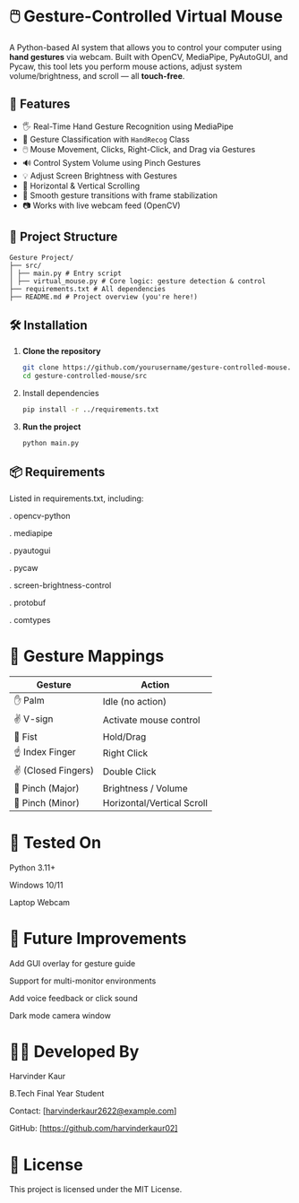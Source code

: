 
# 🖱️ Gesture-Controlled Virtual Mouse

A Python-based AI system that allows you to control your computer using **hand gestures** via webcam. Built with OpenCV, MediaPipe, PyAutoGUI, and Pycaw, this tool lets you perform mouse actions, adjust system volume/brightness, and scroll — all **touch-free**.


## 🎯 Features

- 🖐️ Real-Time Hand Gesture Recognition using MediaPipe
- 🧠 Gesture Classification with `HandRecog` Class
- 🖱️ Mouse Movement, Clicks, Right-Click, and Drag via Gestures
- 🔊 Control System Volume using Pinch Gestures
- 💡 Adjust Screen Brightness with Gestures
- 🧭 Horizontal & Vertical Scrolling
- 🔄 Smooth gesture transitions with frame stabilization
- 📷 Works with live webcam feed (OpenCV)

## 📁 Project Structure
    
    Gesture Project/
    ├── src/
    │ ├── main.py # Entry script
    │ ├── virtual_mouse.py # Core logic: gesture detection & control
    ├── requirements.txt # All dependencies
    ├── README.md # Project overview (you're here!)


## 🛠️ Installation

1. **Clone the repository**
    ```bash
    git clone https://github.com/yourusername/gesture-controlled-mouse.git
    cd gesture-controlled-mouse/src

2. Install dependencies
    ```bash
    pip install -r ../requirements.txt

3. **Run the project**
    ```bash
    python main.py
    
## 📦 Requirements

Listed in requirements.txt, including:

. opencv-python

. mediapipe

. pyautogui

. pycaw

. screen-brightness-control

. protobuf

. comtypes

# 🧠 Gesture Mappings

| Gesture             | Action                     |
| ------------------- | -------------------------- |
| ✋ Palm              | Idle (no action)           |
| ✌️ V-sign           | Activate mouse control     |
| 👊 Fist             | Hold/Drag                  |
| ☝️ Index Finger     | Right Click                |
| ✌️ (Closed Fingers) | Double Click               |
| 🤏 Pinch (Major)    | Brightness / Volume        |
| 🤏 Pinch (Minor)    | Horizontal/Vertical Scroll |



# 🧪 Tested On

Python 3.11+

Windows 10/11

Laptop Webcam

# 📌 Future Improvements

Add GUI overlay for gesture guide

Support for multi-monitor environments

Add voice feedback or click sound

Dark mode camera window

# 👨‍💻 Developed By

Harvinder Kaur

B.Tech Final Year Student

Contact: [harvinderkaur2622@example.com]

GitHub: [https://github.com/harvinderkaur02]

# 📜 License

This project is licensed under the MIT License.
